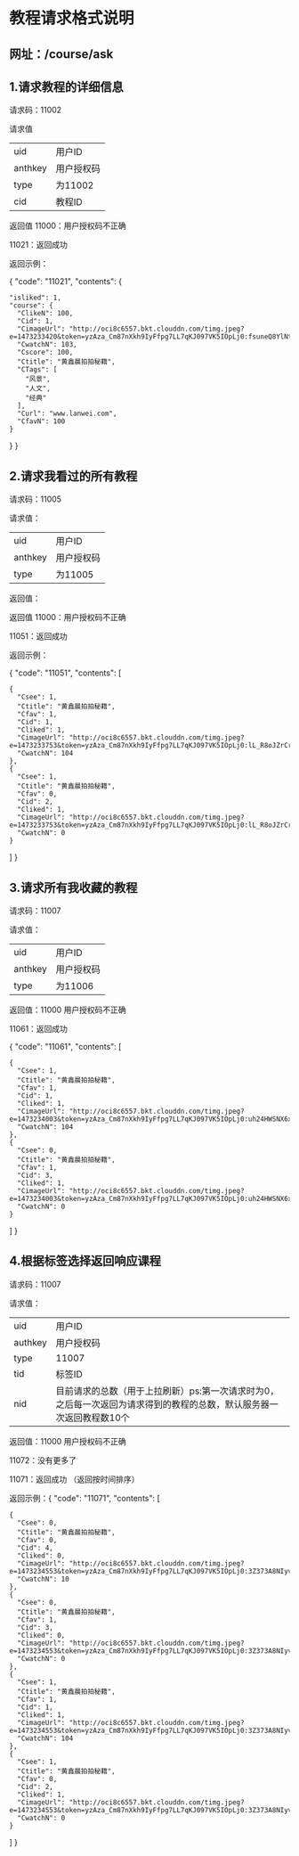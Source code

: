 # 教程请求格式说明

## 网址：/course/ask

## 1.请求教程的详细信息

请求码：11002

请求值

|         |        |
| ------- | ------ |
| uid     | 用户ID   |
| anthkey | 用户授权码  |
| type    | 为11002 |
| cid     | 教程ID   |

返回值 11000：用户授权码不正确

11021：返回成功

返回示例：

{
  "code": "11021", 
  "contents": {

    "isliked": 1, 
    "course": {
      "ClikeN": 100, 
      "Cid": 1, 
      "CimageUrl": "http://oci8c6557.bkt.clouddn.com/timg.jpeg?e=1473233420&token=yzAza_Cm87nXkh9IyFfpg7LL7qKJ097VK5IOpLj0:fsuneQ8YlNtFEteWI_h3YS7sXUI=", 
      "CwatchN": 103, 
      "Cscore": 100, 
      "Ctitle": "黄鑫晨拍拍秘籍", 
      "CTags": [
        "风景", 
        "人文", 
        "经典"
      ], 
      "Curl": "www.lanwei.com", 
      "CfavN": 100
    }
  }
}



## 2.请求我看过的所有教程

请求码：11005

请求值：

|         |        |
| ------- | ------ |
| uid     | 用户ID   |
| anthkey | 用户授权码  |
| type    | 为11005 |

返回值：

返回值 11000：用户授权码不正确

11051：返回成功

返回示例：

{
  "code": "11051", 
  "contents": [

    {
      "Csee": 1, 
      "Ctitle": "黄鑫晨拍拍秘籍", 
      "Cfav": 1, 
      "Cid": 1, 
      "Cliked": 1, 
      "CimageUrl": "http://oci8c6557.bkt.clouddn.com/timg.jpeg?e=1473233753&token=yzAza_Cm87nXkh9IyFfpg7LL7qKJ097VK5IOpLj0:lL_R8oJZrCrzslZihUTzVBthPjM=", 
      "CwatchN": 104
    }, 
    {
      "Csee": 1, 
      "Ctitle": "黄鑫晨拍拍秘籍", 
      "Cfav": 0, 
      "Cid": 2, 
      "Cliked": 1, 
      "CimageUrl": "http://oci8c6557.bkt.clouddn.com/timg.jpeg?e=1473233753&token=yzAza_Cm87nXkh9IyFfpg7LL7qKJ097VK5IOpLj0:lL_R8oJZrCrzslZihUTzVBthPjM=", 
      "CwatchN": 0
    }
  ]
}



## 3.请求所有我收藏的教程

请求码：11007

请求值：

|         |        |
| ------- | ------ |
| uid     | 用户ID   |
| anthkey | 用户授权码  |
| type    | 为11006 |

返回值：11000 用户授权码不正确

11061：返回成功

{
  "code": "11061", 
  "contents": [

    {
      "Csee": 1, 
      "Ctitle": "黄鑫晨拍拍秘籍", 
      "Cfav": 1, 
      "Cid": 1, 
      "Cliked": 1, 
      "CimageUrl": "http://oci8c6557.bkt.clouddn.com/timg.jpeg?e=1473234003&token=yzAza_Cm87nXkh9IyFfpg7LL7qKJ097VK5IOpLj0:uh24HWSNX6xvA7iUBKO5Vu_NV0o=", 
      "CwatchN": 104
    }, 
    {
      "Csee": 0, 
      "Ctitle": "黄鑫晨拍拍秘籍", 
      "Cfav": 1, 
      "Cid": 3, 
      "Cliked": 1, 
      "CimageUrl": "http://oci8c6557.bkt.clouddn.com/timg.jpeg?e=1473234003&token=yzAza_Cm87nXkh9IyFfpg7LL7qKJ097VK5IOpLj0:uh24HWSNX6xvA7iUBKO5Vu_NV0o=", 
      "CwatchN": 0
    }
  ]
}



## 4.根据标签选择返回响应课程

请求码：11007

请求值：

|         |                                          |
| ------- | ---------------------------------------- |
| uid     | 用户ID                                     |
| authkey | 用户授权码                                    |
| type    | 11007                                    |
| tid     | 标签ID                                     |
| nid     | 目前请求的总数（用于上拉刷新）ps:第一次请求时为0，之后每一次返回为请求得到的教程的总数，默认服务器一次返回教程数10个 |

返回值：11000 用户授权码不正确

11072：没有更多了

11071：返回成功 （返回按时间排序）

返回示例：{
  "code": "11071", 
  "contents": [

    {
      "Csee": 0, 
      "Ctitle": "黄鑫晨拍拍秘籍", 
      "Cfav": 0, 
      "Cid": 4, 
      "Cliked": 0, 
      "CimageUrl": "http://oci8c6557.bkt.clouddn.com/timg.jpeg?e=1473234553&token=yzAza_Cm87nXkh9IyFfpg7LL7qKJ097VK5IOpLj0:3Z373A8NIyvWp4BmC9u34tqxf1s=", 
      "CwatchN": 10
    }, 
    {
      "Csee": 0, 
      "Ctitle": "黄鑫晨拍拍秘籍", 
      "Cfav": 1, 
      "Cid": 3, 
      "Cliked": 0, 
      "CimageUrl": "http://oci8c6557.bkt.clouddn.com/timg.jpeg?e=1473234553&token=yzAza_Cm87nXkh9IyFfpg7LL7qKJ097VK5IOpLj0:3Z373A8NIyvWp4BmC9u34tqxf1s=", 
      "CwatchN": 0
    }, 
    {
      "Csee": 1, 
      "Ctitle": "黄鑫晨拍拍秘籍", 
      "Cfav": 1, 
      "Cid": 1, 
      "Cliked": 1, 
      "CimageUrl": "http://oci8c6557.bkt.clouddn.com/timg.jpeg?e=1473234553&token=yzAza_Cm87nXkh9IyFfpg7LL7qKJ097VK5IOpLj0:3Z373A8NIyvWp4BmC9u34tqxf1s=", 
      "CwatchN": 104
    }, 
    {
      "Csee": 1, 
      "Ctitle": "黄鑫晨拍拍秘籍", 
      "Cfav": 0, 
      "Cid": 2, 
      "Cliked": 1, 
      "CimageUrl": "http://oci8c6557.bkt.clouddn.com/timg.jpeg?e=1473234553&token=yzAza_Cm87nXkh9IyFfpg7LL7qKJ097VK5IOpLj0:3Z373A8NIyvWp4BmC9u34tqxf1s=", 
      "CwatchN": 0
    }
  ]
}

